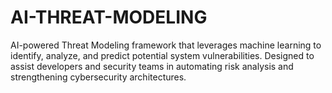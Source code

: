 # AI-THREAT-MODELING
AI-powered Threat Modeling framework that leverages machine learning to identify, analyze, and predict potential system vulnerabilities. Designed to assist developers and security teams in automating risk analysis and strengthening cybersecurity architectures.
